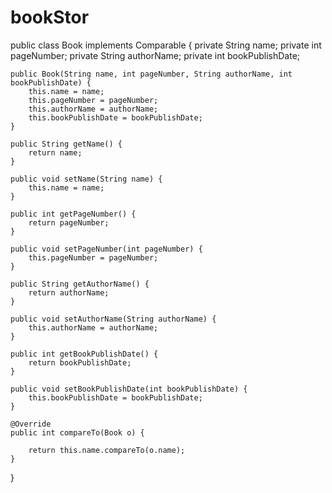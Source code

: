 # bookStor
public class Book implements Comparable<Book> {
    private String name;
    private int pageNumber;
    private String authorName;
    private int bookPublishDate;

    public Book(String name, int pageNumber, String authorName, int bookPublishDate) {
        this.name = name;
        this.pageNumber = pageNumber;
        this.authorName = authorName;
        this.bookPublishDate = bookPublishDate;
    }

    public String getName() {
        return name;
    }

    public void setName(String name) {
        this.name = name;
    }

    public int getPageNumber() {
        return pageNumber;
    }

    public void setPageNumber(int pageNumber) {
        this.pageNumber = pageNumber;
    }

    public String getAuthorName() {
        return authorName;
    }

    public void setAuthorName(String authorName) {
        this.authorName = authorName;
    }

    public int getBookPublishDate() {
        return bookPublishDate;
    }

    public void setBookPublishDate(int bookPublishDate) {
        this.bookPublishDate = bookPublishDate;
    }

    @Override
    public int compareTo(Book o) {
        
        return this.name.compareTo(o.name);
    }

}
